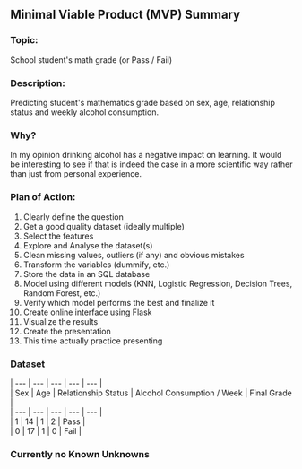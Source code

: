 ## Minimal Viable Product (MVP) Summary

### Topic:
School student's math grade (or Pass / Fail)

### Description:
Predicting student's mathematics grade based on sex, age, relationship status and weekly alcohol consumption.

### Why?
In my opinion drinking alcohol has a negative impact on learning. It would be interesting to see if that is indeed the case in a more scientific way rather than just from personal experience.

### Plan of Action:

1. Clearly define the question
2. Get a good quality dataset (ideally multiple)
3. Select the features
4. Explore and Analyse the dataset(s)
5. Clean missing values, outliers (if any) and obvious mistakes
6. Transform the variables (dummify, etc.)
7. Store the data in an SQL database
8. Model using different models (KNN, Logistic Regression, Decision Trees, Random Forest, etc.)
9. Verify which model performs the best and finalize it
10. Create online interface using Flask
11. Visualize the results
12. Create the presentation
13. This time actually practice presenting

### Dataset

| --- | --- | --- | --- | --- |   
| Sex | Age | Relationship Status | Alcohol Consumption / Week | Final Grade |   
| --- | --- | --- | --- | --- |   
| 1 | 14 | 1 | 2 | Pass |   
| 0 | 17 | 1 | 0 | Fail |   

### Currently no Known Unknowns
